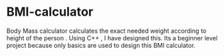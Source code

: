 # BMI-calculator
Body Mass calculator calculates the exact needed weight according to height of the person . Using C++ , I have designed this. Its a beginner level project because only basics are used to design this BMI calculator. 
